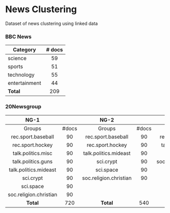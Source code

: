 # News Clustering
Dataset of news clustering using linked data


### BBC News

| Category        | # docs           |
| ------------- |:-------------:|
| science      | 59 |
| sports      | 51      |
| technology | 55      | 
| entertainment | 44      | 
| **Total** | 209      | 

### 20Newsgroup

|          NG-1          |       |          NG-2          |       |          NG-3          |       |
|:----------------------:|:-----:|:----------------------:|:-----:|:----------------------:|:-----:|
| Groups                 | #docs | Groups                 | #docs | Groups                 | #docs |
| rec.sport.baseball     | 90    | rec.sport.baseball     | 90    | rec.sport.baseball     | 90    |
| rec.sport.hockey       | 90    | rec.sport.hockey       | 90    | talk.politics.guns     | 90    |
| talk.politics.misc     | 90    | talk.politics.mideast  | 90    | sci.space              | 90    |
| talk.politics.guns     | 90    | sci.crypt              | 90    | soc.religion.christian | 90    |
| talk.politics.mideast  | 90    | sci.space              | 90    |                        |       |
| sci.crypt              | 90    | soc.religion.christian | 90    |                        |       |
| sci.space              | 90    |                        |       |                        |       |
| soc.religion.christian | 90    |                        |       |                        |       |
| **Total**              | 720   | **Total**              | 540   | **Total**              | 360   |
